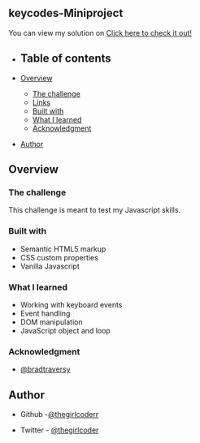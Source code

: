 ## keycodes-Miniproject

You can view my solution on [Click here to check it out!](https://keycode-miniproject.netlify.app/)



- ## Table of contents

- [Overview](#overview)
  - [The challenge](#the-challenge)
  - [Links](#links)
  - [Built with](#built-with)
  - [What I learned](#what-i-learned)
  - [Acknowledgment](#acknowledgment)
- [Author](#author)

## Overview

### The challenge
 

This challenge is meant to test my Javascript skills.





### Built with

- Semantic HTML5 markup
- CSS custom properties
- Vanilla Javascript

### What I learned

- Working with keyboard events
- Event handling
- DOM manipulation
- JavaScript object and loop



### Acknowledgment
- [@bradtraversy](https://github.com/bradtraversy)


## Author

- Github -[@thegirlcoderr](https://github.com/thegirlcoderr)

- Twitter - [@thegirlcoder](https://twitter.com/thegirlcoder)
